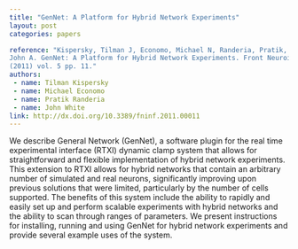 ```yaml
---
title: "GenNet: A Platform for Hybrid Network Experiments"
layout: post
categories: papers

reference: "Kispersky, Tilman J, Economo, Michael N, Randeria, Pratik, White,
John A. GenNet: A Platform for Hybrid Network Experiments. Front Neuroinform
(2011) vol. 5 pp. 11."
authors: 
 - name: Tilman Kispersky
 - name: Michael Economo
 - name: Pratik Randeria
 - name: John White
link: http://dx.doi.org/10.3389/fninf.2011.00011
---
```


We describe General Network (GenNet), a software plugin for the real time
experimental interface (RTXI) dynamic clamp system that allows for
straightforward and flexible implementation of hybrid network experiments. This
extension to RTXI allows for hybrid networks that contain an arbitrary number
of simulated and real neurons, significantly improving upon previous solutions
that were limited, particularly by the number of cells supported. The benefits
of this system include the ability to rapidly and easily set up and perform
scalable experiments with hybrid networks and the ability to scan through
ranges of parameters. We present instructions for installing, running and using
GenNet for hybrid network experiments and provide several example uses of the
system.
